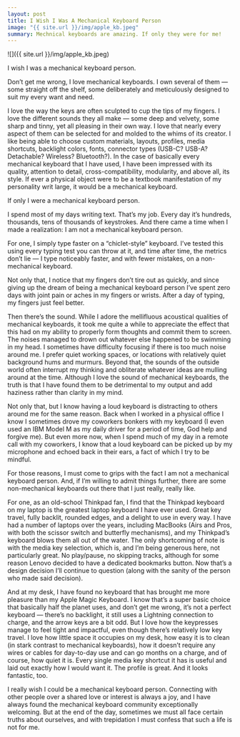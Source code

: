 ```yaml
---
layout: post
title: I Wish I Was A Mechanical Keyboard Person
image: "{{ site.url }}/img/apple_kb.jpeg"
summary: Mechnical keyboards are amazing. If only they were for me! 
---
```


![]({{ site.url }}/img/apple_kb.jpeg)

I wish I was a mechanical keyboard person.

Don’t get me wrong, I love mechanical keyboards. I own several of them — some straight off the shelf, some deliberately and meticulously designed to suit my every want and need.

I love the way the keys are often sculpted to cup the tips of my fingers. I love the different sounds they all make — some deep and velvety, some sharp and tinny, yet all pleasing in their own way. I love that nearly every aspect of them can be selected for and molded to the whims of its creator. I like being able to choose custom materials, layouts, profiles, media shortcuts, backlight colors, fonts, connector types (USB-C? USB-A? Detachable? Wireless? Bluetooth?). In the case of basically every mechanical keyboard that I have used, I have been impressed with its quality, attention to detail, cross-compatibility, modularity, and above all, its style. If ever a physical object were to be a textbook manifestation of my personality writ large, it would be a mechanical keyboard.

If only I were a mechanical keyboard person.

I spend most of my days writing text. That’s my job. Every day it’s hundreds, thousands, tens of thousands of keystrokes. And there came a time when I made a realization: I am not a mechanical keyboard person.

For one, I simply type faster on a “chiclet-style” keyboard. I’ve tested this using every typing test you can throw at it, and time after time, the metrics don’t lie — I type noticeably faster, and with fewer mistakes, on a non-mechanical keyboard.

Not only that, I notice that my fingers don’t tire out as quickly, and since giving up the dream of being a mechanical keyboard person I’ve spent zero days with joint pain or aches in my fingers or wrists. After a day of typing, my fingers just feel better.

Then there’s the sound. While I adore the mellifluous acoustical qualities of mechanical keyboards, it took me quite a while to appreciate the effect that this had on my ability to properly form thoughts and commit them to screen. The noises managed to drown out whatever else happened to be swimming in my head. I sometimes have difficulty focusing if there is too much noise around me. I prefer quiet working spaces, or locations with relatively quiet background hums and murmurs. Beyond that, the sounds of the outside world often interrupt my thinking and obliterate whatever ideas are mulling around at the time. Although I love the sound of mechanical keyboards, the truth is that I have found them to be detrimental to my output and add haziness rather than clarity in my mind.

Not only that, but I know having a loud keyboard is distracting to others around me for the same reason. Back when I worked in a physical office I know I sometimes drove my coworkers bonkers with my keyboard (I even used an IBM Model M as my daily driver for a period of time, God help and forgive me). But even more now, when I spend much of my day in a remote call with my coworkers, I know that a loud keyboard can be picked up by my microphone and echoed back in their ears, a fact of which I try to be mindful.

For those reasons, I must come to grips with the fact I am not a mechanical keyboard person. And, if I’m willing to admit things further, there are some non-mechanical keyboards out there that I just really, really like.

For one, as an old-school Thinkpad fan, I find that the Thinkpad keyboard on my laptop is the greatest laptop keyboard I have ever used. Great key travel, fully backlit, rounded edges, and a delight to use in every way. I have had a number of laptops over the years, including MacBooks (Airs and Pros, with both the scissor switch and butterfly mechanisms), and my Thinkpad’s keyboard blows them all out of the water. The only shortcoming of note is with the media key selection, which is, and I’m being generous here, not particularly great. No play/pause, no skipping tracks, although for some reason Lenovo decided to have a dedicated bookmarks button. Now that’s a design decision I’ll continue to question (along with the sanity of the person who made said decision).

And at my desk, I have found no keyboard that has brought me more pleasure than my Apple Magic Keyboard. I know that’s a super basic choice that basically half the planet uses, and don’t get me wrong, it’s not a perfect keyboard — there’s no backlight, it still uses a Lightning connection to charge, and the arrow keys are a bit odd. But I love how the keypresses manage to feel tight and impactful, even though there’s relatively low key travel. I love how little space it occupies on my desk, how easy it is to clean (in stark contrast to mechanical keyboards), how it doesn’t require any wires or cables for day-to-day use and can go months on a charge, and of course, how quiet it is. Every single media key shortcut it has is useful and laid out exactly how I would want it. The profile is great. And it looks fantastic, too.

I really wish I could be a mechanical keyboard person. Connecting with other people over a shared love or interest is always a joy, and I have always found the mechanical keyboard community exceptionally welcoming. But at the end of the day, sometimes we must all face certain truths about ourselves, and with trepidation I must confess that such a life is not for me.
